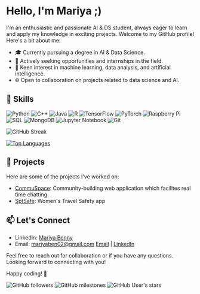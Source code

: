 # Hello, I'm Mariya ;)

I'm an enthusiastic and passionate AI & DS student, always eager to learn and apply my knowledge in exciting projects. Welcome to my GitHub profile! Here's a bit about me:

- 🎓 Currently pursuing a degree in AI & Data Science.
- 💼 Actively seeking opportunities and internships in the field.
- 🔬 Keen interest in machine learning, data analysis, and artificial intelligence.
- 🌐 Open to collaboration on projects related to data science and AI.



## 🚀 Skills
 ![Python](https://img.shields.io/badge/Python-3776AB?style=flat-square&logo=python&logoColor=white)
 ![C++](https://img.shields.io/badge/C++-00599C?style=flat-square&logo=c%2B%2B&logoColor=white)
 ![Java](https://img.shields.io/badge/Java-007396?style=flat-square&logo=java&logoColor=white)
 ![R](https://img.shields.io/badge/R-276DC3?style=flat-square&logo=R&logoColor=white)
 ![TensorFlow](https://img.shields.io/badge/TensorFlow-FF6F00?style=flat-square&logo=tensorflow&logoColor=white)
 ![PyTorch](https://img.shields.io/badge/PyTorch-EE4C2C?style=flat-square&logo=pytorch&logoColor=white)
 ![Raspberry Pi](https://img.shields.io/badge/Raspberry%20Pi-C51A4A?style=flat-square&logo=raspberry-pi&logoColor=white)
 ![SQL](https://img.shields.io/badge/SQL-4479A1?style=flat-square&logo=sql&logoColor=white)
 ![MongoDB](https://img.shields.io/badge/MongoDB-47A248?style=flat-square&logo=mongodb&logoColor=white)
 ![Jupyter Notebook](https://img.shields.io/badge/Jupyter%20Notebook-F37626?style=flat-square&logo=jupyter&logoColor=white)
 ![Git](https://img.shields.io/badge/Git-F05032?style=flat-square&logo=git&logoColor=white)




![GitHub Streak](https://github-readme-streak-stats.herokuapp.com/?user=Mariyaben)


[![Top Languages](https://github-readme-stats.vercel.app/api/top-langs/?username=Mariyaben&layout=compact&langs_count=12)](https://github.com/Mariyaben)



## 🌱 Projects

Here are some of the projects I've worked on:

- [CommuSpace](https://github.com/Mariyaben/CommuSpace_web_app): Community-building web application which facilites real time chatting.
- [SptSafe](https://github.com/Mariyaben/SpotSafe_Women_Safety_App): Women's Travel Safety app

## 📫 Let's Connect

- LinkedIn: [Mariya Benny](www.linkedin.com/in/mariya-benny-7834511a2)
- Email: mariyaben02@gmail.com
[Email](mailto:mariyaben02@gmail.com) | [LinkedIn](www.linkedin.com/in/mariya-benny-7834511a2)

Feel free to reach out for collaboration or if you have any questions. Looking forward to connecting with you!

Happy coding! 🚀

![GitHub followers](https://img.shields.io/github/followers/Mariyaben?style=social)   ![GitHub milestones](https://img.shields.io/github/milestones/open/Mariyaben/dashboard) ![GitHub User's stars](https://img.shields.io/github/stars/Mariyaben)


